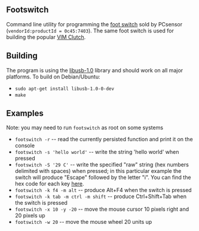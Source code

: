 Footswitch
----------

Command line utility for programming the [foot switch][1] sold by PCsensor (`vendorId:productId = 0c45:7403`). The same foot switch is used for building the popular [VIM Clutch][2].

Building
------------

The program is using the [libusb-1.0][3] library and should work on all major platforms. To build on Debian/Ubuntu:

 * `sudo apt-get install libusb-1.0-0-dev`
 * `make`

Examples
--------

Note: you may need to run `footswitch` as root on some systems

 * `footswitch -r` -- read the currently persisted function and print it on the console
 * `footswitch -s 'hello world'` -- write the string 'hello world' when pressed
 * `footswitch -S '29 C'` -- write the specified "raw" string (hex numbers delimited with spaces) when pressed; in this particular example the switch will produce "Escape" followed by the letter "i". You can find the hex code for each key [here][4].
 * `footswitch -k f4 -m alt` -- produce Alt+F4 when the switch is pressed
 * `footswitch -k tab -m ctrl -m shift` -- produce Ctrl+Shift+Tab when the switch is pressed
 * `footswitch -x 10 -y -20` -- move the mouse cursor 10 pixels right and 20 pixels up
 * `footswitch -w 20` -- move the mouse wheel 20 units up

[1]: http://www.pcsensor.com/index.php?_a=viewProd&productId=2
[2]: https://github.com/alevchuk/vim-clutch
[3]: http://www.libusb.org/
[4]: http://www.freebsddiary.org/APC/usb_hid_usages.php

